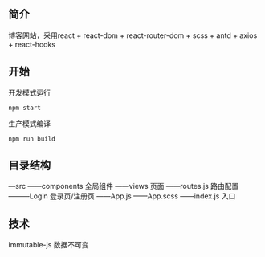 ## 简介

博客网站，采用react + react-dom + react-router-dom + scss + antd + axios + react-hooks

## 开始

开发模式运行
```
npm start
```

生产模式编译
```
npm run build
```

## 目录结构
—src
——components  全局组件
——views  页面
——routes.js  路由配置
———Login  登录页/注册页
——App.js
——App.scss
——index.js  入口

## 技术
immutable-js 数据不可变
